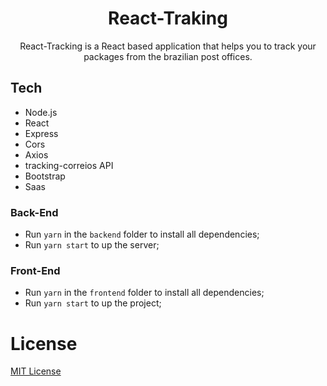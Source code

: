 <h1 align="center">
  React-Traking
</h1>

<p align="center">
  React-Tracking is a React based application that helps you to track your packages from the brazilian post offices.
</p>

## Tech

- Node.js
- React
- Express
- Cors
- Axios
- tracking-correios API
- Bootstrap
- Saas

### Back-End
- Run `yarn` in the `backend` folder to install all dependencies;
- Run `yarn start` to up the server;

### Front-End 
- Run `yarn` in the `frontend` folder to install all dependencies;
- Run `yarn start` to up the project;

# License
[MIT License](/LICENSE)
